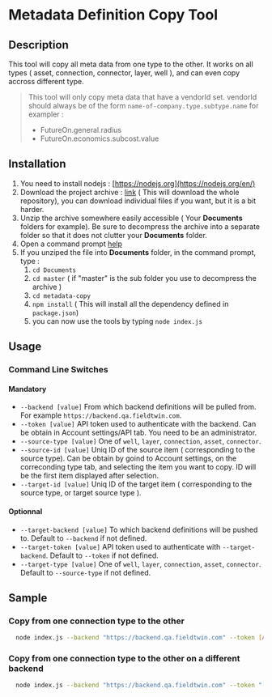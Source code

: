 # Metadata Definition Copy Tool

## Description

This tool will copy all meta data from one type to the other. It works on all types ( asset, connection, connector, layer, well ), and can even copy accross different type.

  > This tool will only copy meta data that have a vendorId set.
  > vendorId should always be of the form `name-of-company.type.subtype.name` for exampler :
  >
  > - FutureOn.general.radius
  > - FutureOn.economics.subcost.value

## Installation

1. You need to install nodejs : [https://nodejs.org](https://nodejs.org/en/)
2. Download the project archive : [link](https://github.com/XvisionAS/FieldTwin-Integration-Demo/archive/master.zip) ( This will download the whole repository), you can download individual files if you want, but it is a bit harder.
3. Unzip the archive somewhere easily accessible ( Your **Documents** folders for example). Be sure to decompress the archive into a separate folder so that it does not clutter your **Documents** folder.
4. Open a command prompt [help](https://www.lifewire.com/how-to-open-command-prompt-2618089)
5. If you unziped the file into **Documents** folder, in the command prompt, type :
    1. `cd Documents`
    2. `cd master` ( if &quot;master&quot; is the sub folder you use to decompress the archive )
    3. `cd metadata-copy`
    4. `npm install` ( This will install all the dependency defined in `package.json`)
    5. you can now use the tools by typing `node index.js`

## Usage

### Command Line Switches

#### Mandatory

- `--backend [value]` From which backend definitions will be pulled from. For example `https://backend.qa.fieldtwin.com`.
- `--token [value]` API token used to authenticate with the backend. Can be obtain in Account settings/API tab. You need to be an administrator.
- `--source-type [value]` One of `well`, `layer`, `connection`, `asset`, `connector`.
- `--source-id [value]` Uniq ID of the source item ( corresponding to the source type). Can be obtain by goind to Account settings, on the correconding type tab, and selecting the item you want to copy. ID will be the first item displayed after selection.
- `--target-id [value]` Uniq ID of the target item ( corresponding to the source type, or target source type ).

#### Optionnal

- `--target-backend [value]` To which backend definitions will be pushed to. Default to `--backend` if not defined.
- `--target-token [value]` API token used to authenticate with `--target-backend`. Default to `--token` if not defined.
- `--target-type [value]` One of `well`, `layer`, `connection`, `asset`, `connector`. Default to `--source-type` if not defined.

## Sample

### Copy from one connection type to the other

```sh
  node index.js --backend "https://backend.qa.fieldtwin.com" --token [APItoken] --source-id 1 --source-type connection --target-id 2
```

### Copy from one connection type to the other on a different backend

```sh
  node index.js --backend "https://backend.qa.fieldtwin.com" --token "[APItoken]" --target-backend "https://backend.app.fieldtwin.com" --target-token "[APIToken]" --source-id 1 --source-type connection --target-id 2
```

